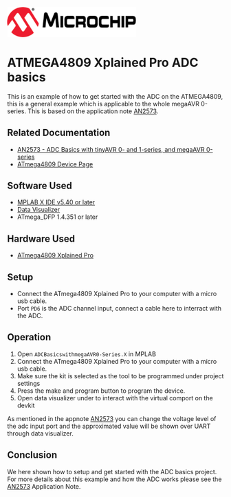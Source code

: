 <a href="https://www.microchip.com" rel="nofollow"><img src="images/microchip.png" alt="MCHP" width="300"/></a>

# ATMEGA4809 Xplained Pro ADC basics

This is an example of how to get started with the ADC on the ATMEGA4809, this is a general example which is applicable to the whole megaAVR 0-series. This is based on the application note [AN2573](#Related-Documentation).

## Related Documentation

- [AN2573 - ADC Basics with tinyAVR 0- and 1-series, and megaAVR 0-series](https://www.microchip.com/wwwAppNotes/AppNotes.aspx?appnote=en601379)
- [ATmega4809 Device Page](https://www.microchip.com/wwwproducts/en/ATMEGA4809)

## Software Used

- [MPLAB X IDE v5.40 or later](https://www.microchip.com/mplab/mplab-x-ide)
- [Data Visualizer](https://www.microchip.com/mplab/avr-support/data-visualizer)
- ATmega_DFP 1.4.351 or later

## Hardware Used

- [ATmega4809 Xplained Pro](https://www.microchip.com/developmenttools/ProductDetails/ATMEGA4809-XPRO)

## Setup

* Connect the ATmega4809 Xplained Pro to your computer with a micro usb cable.
* Port `PD6` is the ADC channel input, connect a cable here to interract with the ADC.

## Operation

1. Open `ADCBasicswithmegaAVR0-Series.X` in MPLAB
2. Connect the ATmega4809 Xplained Pro to your computer with a micro usb cable.
3. Make sure the kit is selected as the tool to be programmed under project settings
4. Press the make and program button to program the device.
5. Open data visualizer under to interact with the virtual comport on the devkit

As mentioned in the appnote [AN2573](#Related-Documentation) you can change the voltage level of the adc input port and the approximated value will be shown over UART through data visualizer.

## Conclusion

We here shown how to setup and get started with the ADC basics project. For more details about this example and how the ADC works please see the [AN2573](#Related-Documentation) Application Note.